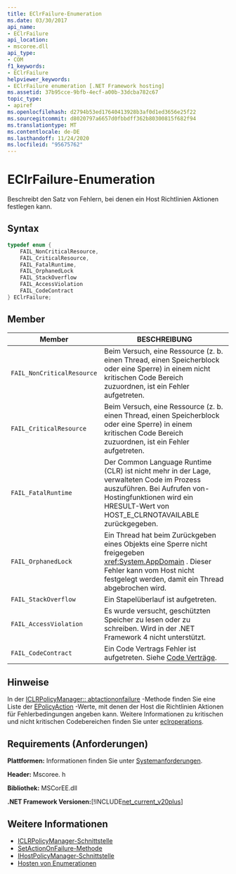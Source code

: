 ```yaml
---
title: EClrFailure-Enumeration
ms.date: 03/30/2017
api_name:
- EClrFailure
api_location:
- mscoree.dll
api_type:
- COM
f1_keywords:
- EClrFailure
helpviewer_keywords:
- EClrFailure enumeration [.NET Framework hosting]
ms.assetid: 37b95cce-9bfb-4ecf-a00b-33dcba782c67
topic_type:
- apiref
ms.openlocfilehash: d2794b53ed17640413928b3af0d1ed3656e25f22
ms.sourcegitcommit: d8020797a6657d0fbbdff362b80300815f682f94
ms.translationtype: MT
ms.contentlocale: de-DE
ms.lasthandoff: 11/24/2020
ms.locfileid: "95675762"
---
```

# <a name="eclrfailure-enumeration"></a>EClrFailure-Enumeration

Beschreibt den Satz von Fehlern, bei denen ein Host Richtlinien Aktionen festlegen kann.  
  
## <a name="syntax"></a>Syntax  
  
```cpp  
typedef enum {  
    FAIL_NonCriticalResource,  
    FAIL_CriticalResource,  
    FAIL_FatalRuntime,  
    FAIL_OrphanedLock  
    FAIL_StackOverflow  
    FAIL_AccessViolation  
    FAIL_CodeContract  
} EClrFailure;  
```  
  
## <a name="members"></a>Member  
  
|Member|BESCHREIBUNG|  
|------------|-----------------|  
|`FAIL_NonCriticalResource`|Beim Versuch, eine Ressource (z. b. einen Thread, einen Speicherblock oder eine Sperre) in einem nicht kritischen Code Bereich zuzuordnen, ist ein Fehler aufgetreten.|  
|`FAIL_CriticalResource`|Beim Versuch, eine Ressource (z. b. einen Thread, einen Speicherblock oder eine Sperre) in einem kritischen Code Bereich zuzuordnen, ist ein Fehler aufgetreten.|  
|`FAIL_FatalRuntime`|Der Common Language Runtime (CLR) ist nicht mehr in der Lage, verwalteten Code im Prozess auszuführen. Bei Aufrufen von-Hostingfunktionen wird ein HRESULT-Wert von HOST_E_CLRNOTAVAILABLE zurückgegeben.|  
|`FAIL_OrphanedLock`|Ein Thread hat beim Zurückgeben eines Objekts eine Sperre nicht freigegeben <xref:System.AppDomain> . Dieser Fehler kann vom Host nicht festgelegt werden, damit ein Thread abgebrochen wird.|  
|`FAIL_StackOverflow`|Ein Stapelüberlauf ist aufgetreten.|  
|`FAIL_AccessViolation`|Es wurde versucht, geschützten Speicher zu lesen oder zu schreiben. Wird in der .NET Framework 4 nicht unterstützt.|  
|`FAIL_CodeContract`|Ein Code Vertrags Fehler ist aufgetreten. Siehe [Code Verträge](../../debug-trace-profile/code-contracts.md).|  
  
## <a name="remarks"></a>Hinweise  

 In der [ICLRPolicyManager:: abtactiononfailure](iclrpolicymanager-setactiononfailure-method.md) -Methode finden Sie eine Liste der [EPolicyAction](epolicyaction-enumeration.md) -Werte, mit denen der Host die Richtlinien Aktionen für Fehlerbedingungen angeben kann. Weitere Informationen zu kritischen und nicht kritischen Codebereichen finden Sie unter [eclroperations](eclroperation-enumeration.md).  
  
## <a name="requirements"></a>Requirements (Anforderungen)  

 **Plattformen:** Informationen finden Sie unter [Systemanforderungen](../../get-started/system-requirements.md).  
  
 **Header:** Mscoree. h  
  
 **Bibliothek:** MSCorEE.dll  
  
 **.NET Framework Versionen:**[!INCLUDE[net_current_v20plus](../../../../includes/net-current-v20plus-md.md)]  
  
## <a name="see-also"></a>Weitere Informationen

- [ICLRPolicyManager-Schnittstelle](iclrpolicymanager-interface.md)
- [SetActionOnFailure-Methode](iclrpolicymanager-setactiononfailure-method.md)
- [IHostPolicyManager-Schnittstelle](ihostpolicymanager-interface.md)
- [Hosten von Enumerationen](hosting-enumerations.md)
